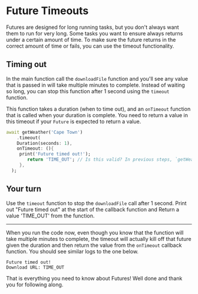 # Future Timeouts

Futures are designed for long running tasks, but you don't always want them to run for very long. Some tasks you want to ensure always returns under a certain amount of time. To make sure the future returns in the correct amount of time or fails, you can use the timeout functionality. 

## Timing out

In the main function call the `downloadFile` function and you'll see any value that is passed in will take multiple minutes to complete. Instead of waiting so long, you can stop this function after 1 second using the `timeout` function. 

This function takes a duration (when to time out), and an `onTimeout` function that is called when your duration is complete. You need to return a value in this timeout if your `Future` is expected to return a value.

```dart
await getWeather('Cape Town')
    .timeout(
    Duration(seconds: 1), 
    onTimeout: (){
     print('Future timed out!');
        return 'TIME_OUT'; // Is this valid? In previous steps, `getWeather` returns a `Future<int>`, not a `Future<String>`? This makes it seem like timeout can emit any type of object, but isn't it constrained to returning an `int` here?
     },
  );
```

## Your turn

Use the `timeout` function to stop the `downloadFile` call after 1 second. Print out "Future timed out" at the start of the callback function and Return a value 'TIME_OUT' from the function.

---

When you run the code now, even though you know that the function will take multiple minutes to complete, the timeout will actually kill off that future given the duration and then return the value from the `onTimeout` callback function. You should see similar logs to the one below.

```
Future timed out!
Download URL: TIME_OUT
```

That is everything you need to know about Futures! Well done and thank you for following along. 
